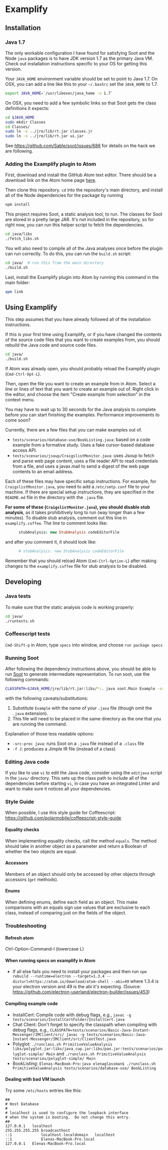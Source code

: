 # Examplify

## Installation

### Java 1.7

The only workable configuration I have found for satisfying
Soot and the Node `java` packages is to have JDK version 1.7
as the primary Java VM.  Check out installation instructions
specific to your OS for getting this version.

Your `JAVA_HOME` environment variable should be set to point
to Java 1.7.  On OSX, you can add a line like this to your
`~/.bashrc` set the `JAVA_HOME` to 1.7.

```bash
export JAVA_HOME=`/usr/libexec/java_home -v 1.7`
```

On OSX, you need to add a few symbolic links so that Soot
gets the class definitions it expects:

```bash
cd $JAVA_HOME
sudo mkdir Classes
cd Classes/
sudo ln -s ../jre/lib/rt.jar classes.jr
sudo ln -s ../jre/lib/rt.jar ui.jar
```

See https://github.com/Sable/soot/issues/686 for details on the
hack we are following.

### Adding the Examplify plugin to Atom

First, download and install the GitHub Atom text editor.
There should be a download link on the Atom home page
[here](https://atom.io/).

Then clone this repository.  `cd` into the repository's main
directory, and install all of the Node dependencies for the
package by running

```bash
npm install
```

This project requires Soot, a static analysis tool, to run.
The classes for Soot are stored in a pretty large JAR.  It's
not included in the repository, so for right now, you can
run this helper script to fetch the dependencies.

```bash
cd java/libs
./fetch_libs.sh
```

You will also need to compile all of the Java analyses once
before the plugin can run correctly.  To do this, you can
run the `build.sh` script:

```bash
cd java/  # run this from the main directory
./build.sh
```

Last, install the Examplify plugin into Atom by running this
command in the main folder:

```bash
apm link
```

## Using Examplify

This step assumes that you have already followed all of the
installation instructions.

If this is your first time using Examplify, or if you have
changed the contents of the source code files that you want
to create examples from, you should rebuild the Java code
and source code files.

```bash
cd java/
./build.sh
```

If Atom was already open, you should probably reload the
Examplify plugin (`Cmd-Ctrl-Opt-L`).

Then, open the file you want to create an example from in
Atom.  Select a line or lines of text that you want to
create an example out of.  Right click in the editor, and
choose the item "Create example from selection" in the
context menu.

You may have to wait up to 30 seconds for the Java analysis
to complete before you can start finishing the examples.
Performance improvements to come soon?

Currently, there are a few files that you can make examples
out of.

* `tests/scenarios/database-use/BookListing.java`: based on
    a code example from a formative study.  Uses a fake
    cursor-based database access API.
* `tests/scenarios/jsoup/CraigslistMonitor.java`: uses Jsoup
    to fetch and parse web page content, uses a file reader
    API to read credentials from a file, and uses a
    javax.mail to send a digest of the web page contents to
    an email address.

Each of these files may have specific setup instructions.
For example, for `CraigslistMonitor.java`, you need to add a
`/etc/smtp.conf` file to your machine.  If there are special
setup instructions, they are specified in the `README.md`
file in the directory with the `.java` file.

**For some of these (`CraigslistMonitor.java`), you should
disable stub analysis**, as it takes prohibitively long to
run (way longer than a few minutes).  To disable stub
analysis, comment out this line in `examplify.coffee`.  The
line to comment looks like:

```coffeescript
      stubAnalysis: new StubAnalysis codeEditorFile
```

and after you comment it, it should look like:

```coffeescript
      # stubAnalysis: new StubAnalysis codeEditorFile
```

Remember that you should reload Atom (`Cmd-Ctrl-Option-L`)
after making changes to the `examplify.coffee` file for stub
analysis to be disabled.

## Developing

### Java tests

To make sure that the static analysis code is working properly:

```bash
cd java/
./runtests.sh
```

### Coffeescript tests

`Cmd-Shift-p` in Atom, type `specs` into window, and choose `run package specs`

### Running Soot

After following the dependency instructions above, you should
be able to run [Soot](https://github.com/Sable/soot) to
generate intermediate representation.  To run soot, use the
following commands:

```bash
CLASSPATH=$JAVA_HOME/jre/lib/rt.jar:libs/*:. java soot.Main Example -src-prec java -f J
```
with the following caveats/substitutions:
1. Substitute `Example` with the name of your `.java` file
(though omit the `.java` extension).  
2. This file will need to be placed in the same directory as the one that you
are running the command.  

Explanation of those less readable options:
* `-src-prec java`: runs Soot on a `.java` file instead of a
    `.class` file
* `-f J`: produces a Jimple IR file (instead of a class)

### Editing Java code

If you like to use `vi` to edit the Java code, consider
using the `editjava` script in the `java/` directory.  This
sets up the class path to include all of the dependencies
before starting `vi`, in case you have an integrated Linter
and want to make sure it notices all your dependencies.

### Style Guide

When possible, I use this style guide for Coffeescript:
https://github.com/polarmobile/coffeescript-style-guide

#### Equality checks

When implementing equality checks, call the method `equals`.
The method should take in another object as a parameter and
return a Boolean of whether the two objects are equal.

#### Accessors

Members of an object should only be accessed by other
objects through accessors (`get` methods).

#### Enums

When defining enums, define each field as an object.  This
make comparisons with an equals sign use values that are
exclusive to each class, instead of comparing just on the
fields of the object.

### Troubleshooting

#### Refresh atom

Ctrl-Option-Command-l (lowercase L)

#### When running specs on examplify in Atom

* If all else fails you need to install your packages and then run `npm rebuild --runtime=electron --target=1.3.4 --disturl=https://atom.io/download/atom-shell --abi=49` where 1.3.4 is your electron version and 49 is the abi it's expecting. (Source: https://github.com/electron-userland/electron-builder/issues/453)

#### Compiling example code

* InstallCert: Compile code with debug flags, e.g., `javac -g tests/scenarios/InstallCertFolder/InstallCert.java`
* Chat Client: Don't forget to specify the classpath when compiling with debug flags, e.g., `CLASSPATH=tests/scenarios/Basic-Java-Instant-Messenger/IMClient/src/ javac -g tests/scenarios/Basic-Java-Instant-Messenger/IMClient/src/ClientTest.java`
* Polyglot: `./runclass.sh PrimitiveValueAnalysis libs/polyglot.jar:libs/java_cup.jar:libs/pao.jar:tests/scenarios/polyglot-simple/ Main` and `./runclass.sh PrimitiveValueAnalysis tests/scenarios/polyglot-simple/ Main`
* BookListing: `Elenas-MacBook-Pro:java elenaglassman$ ./runclass.sh PrimitiveValueAnalysis tests/scenarios/database-use/ BookListing`

#### Dealing with bad VM launch

Try some `/etc/hosts` entries like this:
```
##
# Host Database
#
# localhost is used to configure the loopback interface
# when the system is booting.  Do not change this entry.
##
127.0.0.1	localhost
255.255.255.255	broadcasthost
::1             localhost.localdomain   localhost
::1             Elenas-MacBook-Pro.local
127.0.0.1	Elenas-MacBook-Pro.local
```

